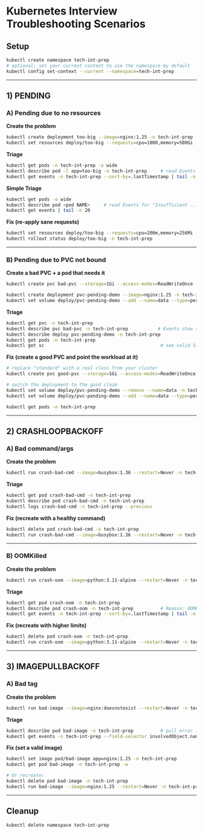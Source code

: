 # Kubernetes Interview Troubleshooting Scenarios

## Setup 
```bash
kubectl create namespace tech-int-prep
# optional: set your current context to use the namespace by default
kubectl config set-context --current --namespace=tech-int-prep
```

---

## 1) PENDING

### A) Pending due to no resources

**Create the problem**
```bash
kubectl create deployment too-big --image=nginx:1.25 -n tech-int-prep
kubectl set resources deploy/too-big --requests=cpu=1000,memory=500Gi -n tech-int-prep
```

**Triage**
```bash
kubectl get pods -n tech-int-prep -o wide
kubectl describe pod -l app=too-big -n tech-int-prep     # read Events for "Insufficient ..."
kubectl get events -n tech-int-prep --sort-by=.lastTimestamp | tail -n 20
```
**Simple Triage**
```bash
kubectl get pods -o wide
kubectl describe pod <pod NAME>     # read Events for "Insufficient ..."
kubectl get events | tail -n 20
```

**Fix (re-apply sane requests)**
```bash
kubectl set resources deploy/too-big --requests=cpu=200m,memory=256Mi -n tech-int-prep
kubectl rollout status deploy/too-big -n tech-int-prep
```

---

### B) Pending due to PVC not bound

**Create a bad PVC + a pod that needs it**
```bash
kubectl create pvc bad-pvc --storage=1Gi --access-modes=ReadWriteOnce --storage-class=doesnt-exist -n tech-int-prep

kubectl create deployment pvc-pending-demo --image=nginx:1.25 -n tech-int-prep
kubectl set volume deploy/pvc-pending-demo --add --name=data --type=persistentVolumeClaim --claim-name=bad-pvc --mount-path=/data -n tech-int-prep
```

**Triage**
```bash
kubectl get pvc -n tech-int-prep
kubectl describe pvc bad-pvc -n tech-int-prep           # Events show storage class issue
kubectl describe deploy pvc-pending-demo -n tech-int-prep
kubectl get pods -n tech-int-prep
kubectl get sc                                           # see valid StorageClasses
```

**Fix (create a good PVC and point the workload at it)**
```bash
# replace "standard" with a real class from your cluster
kubectl create pvc good-pvc --storage=1Gi --access-modes=ReadWriteOnce --storage-class=standard -n tech-int-prep

# switch the deployment to the good claim
kubectl set volume deploy/pvc-pending-demo --remove --name=data -n tech-int-prep
kubectl set volume deploy/pvc-pending-demo --add --name=data --type=persistentVolumeClaim --claim-name=good-pvc --mount-path=/data -n tech-int-prep

kubectl get pods -n tech-int-prep
```

---

## 2) CRASHLOOPBACKOFF

### A) Bad command/args

**Create the problem**
```bash
kubectl run crash-bad-cmd --image=busybox:1.36 --restart=Never -n tech-int-prep --command -- sh -c 'echo starting && exit 1'
```

**Triage**
```bash
kubectl get pod crash-bad-cmd -n tech-int-prep
kubectl describe pod crash-bad-cmd -n tech-int-prep
kubectl logs crash-bad-cmd -n tech-int-prep --previous
```

**Fix (recreate with a healthy command)**
```bash
kubectl delete pod crash-bad-cmd -n tech-int-prep
kubectl run crash-bad-cmd --image=busybox:1.36 --restart=Never -n tech-int-prep --command -- sh -c 'echo healthy; sleep 3600'
```

---

### B) OOMKilled

**Create the problem**
```bash
kubectl run crash-oom --image=python:3.11-alpine --restart=Never -n tech-int-prep   --requests=cpu=100m,memory=64Mi   --limits=cpu=200m,memory=128Mi   -- sh -c "python -c "a='x'*300*1024*1024; import time; time.sleep(600)""
```

**Triage**
```bash
kubectl get pod crash-oom -n tech-int-prep
kubectl describe pod crash-oom -n tech-int-prep          # Reason: OOMKilled
kubectl get events -n tech-int-prep --sort-by=.lastTimestamp | tail -n 20
```

**Fix (recreate with higher limits)**
```bash
kubectl delete pod crash-oom -n tech-int-prep
kubectl run crash-oom --image=python:3.11-alpine --restart=Never -n tech-int-prep   --requests=cpu=100m,memory=256Mi   --limits=cpu=200m,memory=512Mi   -- sh -c "python -c "import time; print('ok'); time.sleep(600)""
```

---

## 3) IMAGEPULLBACKOFF

### A) Bad tag

**Create the problem**
```bash
kubectl run bad-image --image=nginx:doesnotexist --restart=Never -n tech-int-prep
```

**Triage**
```bash
kubectl describe pod bad-image -n tech-int-prep          # pull error in Events
kubectl get events -n tech-int-prep --field-selector involvedObject.name=bad-image --sort-by=.lastTimestamp
```

**Fix (set a valid image)**
```bash
kubectl set image pod/bad-image app=nginx:1.25 -n tech-int-prep
kubectl get pod bad-image -n tech-int-prep -w

# Or recreate:
kubectl delete pod bad-image -n tech-int-prep
kubectl run bad-image --image=nginx:1.25 --restart=Never -n tech-int-prep
```

---

## Cleanup
```bash
kubectl delete namespace tech-int-prep
```
